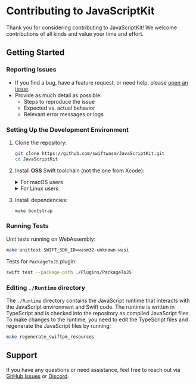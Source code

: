 # Contributing to JavaScriptKit

Thank you for considering contributing to JavaScriptKit! We welcome contributions of all kinds and value your time and effort.

## Getting Started

### Reporting Issues
- If you find a bug, have a feature request, or need help, please [open an issue](https://github.com/swiftwasm/JavaScriptKit/issues).
- Provide as much detail as possible:
  - Steps to reproduce the issue
  - Expected vs. actual behavior
  - Relevant error messages or logs

### Setting Up the Development Environment
1. Clone the repository:
   ```bash
   git clone https://github.com/swiftwasm/JavaScriptKit.git
   cd JavaScriptKit
   ```

2. Install **OSS** Swift toolchain (not the one from Xcode):
    <details>
    <summary>For macOS users</summary>

    ```bash
    (
        SWIFT_TOOLCHAIN_CHANNEL=swift-6.0.2-release;
        SWIFT_TOOLCHAIN_TAG="swift-6.0.2-RELEASE";
        SWIFT_SDK_TAG="swift-wasm-6.0.2-RELEASE";
        SWIFT_SDK_CHECKSUM="6ffedb055cb9956395d9f435d03d53ebe9f6a8d45106b979d1b7f53358e1dcb4";
        pkg="$(mktemp -d)/InstallMe.pkg"; set -ex;
        curl -o "$pkg" "https://download.swift.org/$SWIFT_TOOLCHAIN_CHANNEL/xcode/$SWIFT_TOOLCHAIN_TAG/$SWIFT_TOOLCHAIN_TAG-osx.pkg";
        installer -pkg "$pkg" -target CurrentUserHomeDirectory;
        export TOOLCHAINS="$(plutil -extract CFBundleIdentifier raw ~/Library/Developer/Toolchains/$SWIFT_TOOLCHAIN_TAG.xctoolchain/Info.plist)";
        swift sdk install "https://github.com/swiftwasm/swift/releases/download/$SWIFT_SDK_TAG/$SWIFT_SDK_TAG-wasm32-unknown-wasi.artifactbundle.zip" --checksum "$SWIFT_SDK_CHECKSUM";
    )
    ```

    </details>

    <details>
    <summary>For Linux users</summary>
    Install Swift 6.0.2 by following the instructions on the <a href="https://www.swift.org/install/linux/tarball/">official Swift website</a>.

    ```bash
    (
        SWIFT_SDK_TAG="swift-wasm-6.0.2-RELEASE";
        SWIFT_SDK_CHECKSUM="6ffedb055cb9956395d9f435d03d53ebe9f6a8d45106b979d1b7f53358e1dcb4";
        swift sdk install "https://github.com/swiftwasm/swift/releases/download/$SWIFT_SDK_TAG/$SWIFT_SDK_TAG-wasm32-unknown-wasi.artifactbundle.zip" --checksum "$SWIFT_SDK_CHECKSUM";
    )
    ```

    </details>

3. Install dependencies:
   ```bash
   make bootstrap
   ```

### Running Tests

Unit tests running on WebAssembly:

```bash
make unittest SWIFT_SDK_ID=wasm32-unknown-wasi
```

Tests for `PackageToJS` plugin:

```bash
swift test --package-path ./Plugins/PackageToJS
```

### Editing `./Runtime` directory

The `./Runtime` directory contains the JavaScript runtime that interacts with the JavaScript environment and Swift code.
The runtime is written in TypeScript and is checked into the repository as compiled JavaScript files.
To make changes to the runtime, you need to edit the TypeScript files and regenerate the JavaScript files by running:

```bash
make regenerate_swiftpm_resources
```

## Support
If you have any questions or need assistance, feel free to reach out via [GitHub Issues](https://github.com/swiftwasm/JavaScriptKit/issues) or [Discord](https://discord.gg/ashJW8T8yp).
